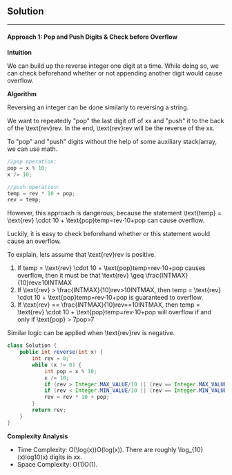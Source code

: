 ## Solution

---

#### Approach 1: Pop and Push Digits & Check before Overflow

**Intuition**

We can build up the reverse integer one digit at a time. While doing so, we can check beforehand whether or not appending another digit would cause overflow.

**Algorithm**

Reversing an integer can be done similarly to reversing a string.

We want to repeatedly "pop" the last digit off of xx and "push" it to the back of the \text{rev}rev. In the end, \text{rev}rev will be the reverse of the xx.

To "pop" and "push" digits without the help of some auxiliary stack/array, we can use math.

```cpp
//pop operation:
pop = x % 10;
x /= 10;

//push operation:
temp = rev * 10 + pop;
rev = temp;
```

However, this approach is dangerous, because the statement \text{temp} = \text{rev} \cdot 10 + \text{pop}temp=rev⋅10+pop can cause overflow.

Luckily, it is easy to check beforehand whether or this statement would cause an overflow.

To explain, lets assume that \text{rev}rev is positive.

1.  If temp = \text{rev} \cdot 10 + \text{pop}temp=rev⋅10+pop causes overflow, then it must be that \text{rev} \geq \frac{INTMAX}{10}rev≥10INTMAX​
2.  If \text{rev} > \frac{INTMAX}{10}rev>10INTMAX​, then temp = \text{rev} \cdot 10 + \text{pop}temp=rev⋅10+pop is guaranteed to overflow.
3.  If \text{rev} == \frac{INTMAX}{10}rev==10INTMAX​, then temp = \text{rev} \cdot 10 + \text{pop}temp=rev⋅10+pop will overflow if and only if \text{pop} > 7pop>7

Similar logic can be applied when \text{rev}rev is negative.

```java
class Solution {
    public int reverse(int x) {
        int rev = 0;
        while (x != 0) {
            int pop = x % 10;
            x /= 10;
            if (rev > Integer.MAX_VALUE/10 || (rev == Integer.MAX_VALUE / 10 && pop > 7)) return 0;
            if (rev < Integer.MIN_VALUE/10 || (rev == Integer.MIN_VALUE / 10 && pop < -8)) return 0;
            rev = rev * 10 + pop;
        }
        return rev;
    }
}
```
**Complexity Analysis**

-   Time Complexity: O(\log(x))O(log(x)). There are roughly \log_{10}(x)log10​(x) digits in xx.
-   Space Complexity: O(1)O(1).